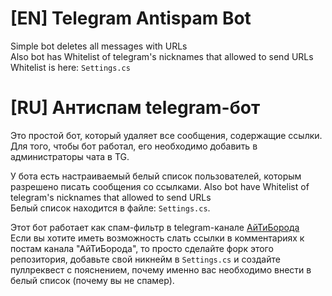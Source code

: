# [EN] Telegram Antispam Bot
Simple bot deletes all messages with URLs  
Also bot has Whitelist of telegram's nicknames that allowed to send URLs  
Whitelist is here: `Settings.cs`

# [RU] Антиспам telegram-бот
Это простой бот, который удаляет все сообщения, содержащие ссылки.  
Для того, чтобы бот работал, его необходимо добавить в администраторы чата в TG.  

У бота есть настраиваемый белый список пользователей, которым разрешено писать сообщения со ссылками.
Also bot have Whitelist of telegram's nicknames that allowed to send URLs  
Белый список находится в файле: `Settings.cs`.

Этот бот работает как спам-фильтр в telegram-канале [АйТиБорода](https://t.me/itbeard)  
Если вы хотите иметь возможность слать ссылки в комментариях к постам канала "АйТиБорода", то просто сделайте форк этого репозитория, добавьте свой никнейм в `Settings.cs` и создайте пуллреквест с пояснением, почему именно вас необходимо внести в белый список (почему вы не спамер).



